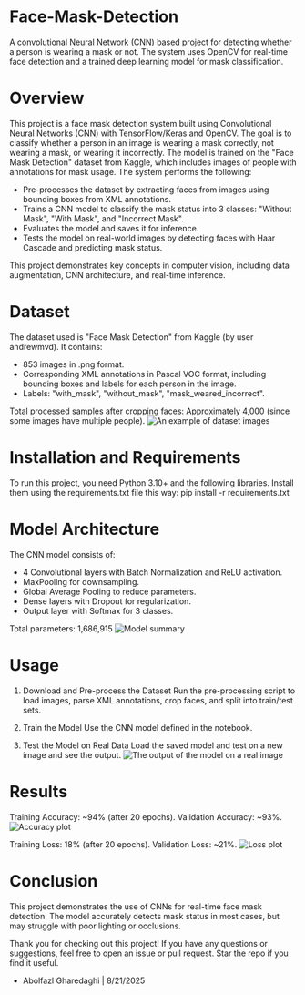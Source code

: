 # Face-Mask-Detection
A convolutional Neural Network (CNN) based project for detecting whether a person is wearing a mask or not. The system uses OpenCV for real-time face detection and a trained deep learning model for mask classification.

# Overview
This project is a face mask detection system built using Convolutional Neural Networks (CNN) with TensorFlow/Keras and OpenCV. The goal is to classify whether a person in an image is wearing a mask correctly, not wearing a mask, or wearing it incorrectly. The model is trained on the "Face Mask Detection" dataset from Kaggle, which includes images of people with annotations for mask usage.
The system performs the following:

- Pre-processes the dataset by extracting faces from images using bounding boxes from XML annotations.
- Trains a CNN model to classify the mask status into 3 classes: "Without Mask", "With Mask", and "Incorrect Mask".
- Evaluates the model and saves it for inference.
- Tests the model on real-world images by detecting faces with Haar Cascade and predicting mask status.

This project demonstrates key concepts in computer vision, including data augmentation, CNN architecture, and real-time inference.

# Dataset
The dataset used is "Face Mask Detection" from Kaggle (by user andrewmvd). It contains:

- 853 images in .png format.
- Corresponding XML annotations in Pascal VOC format, including bounding boxes and labels for each person in the image.
- Labels: "with_mask", "without_mask", "mask_weared_incorrect".

Total processed samples after cropping faces: Approximately 4,000 (since some images have multiple people).
![An example of dataset images](readme_images/example.png)

# Installation and Requirements
To run this project, you need Python 3.10+ and the following libraries. Install them using the requirements.txt file this way:
pip install -r requirements.txt

# Model Architecture
The CNN model consists of:

- 4 Convolutional layers with Batch Normalization and ReLU activation.
- MaxPooling for downsampling.
- Global Average Pooling to reduce parameters.
- Dense layers with Dropout for regularization.
- Output layer with Softmax for 3 classes.

Total parameters: 1,686,915
![Model summary](readme_images/summary.png)

# Usage
1. Download and Pre-process the Dataset
Run the pre-processing script to load images, parse XML annotations, crop faces, and split into train/test sets.

2. Train the Model
Use the CNN model defined in the notebook.

3. Test the Model on Real Data
Load the saved model and test on a new image and see the output.
![The output of the model on a real image](readme_images/result.png)

# Results

Training Accuracy: ~94% (after 20 epochs).
Validation Accuracy: ~93%.
![Accuracy plot](readme_images/accuracy.png)

Training Loss: 18% (after 20 epochs).
Validation Loss: ~21%.
![Loss plot](readme_images/loss.png)

# Conclusion
This project demonstrates the use of CNNs for real-time face mask detection. 
The model accurately detects mask status in most cases, but may struggle with poor lighting or occlusions.

Thank you for checking out this project! If you have any questions or suggestions, feel free to open an issue or pull request. Star the repo if you find it useful.

+ Abolfazl Gharedaghi | 8/21/2025